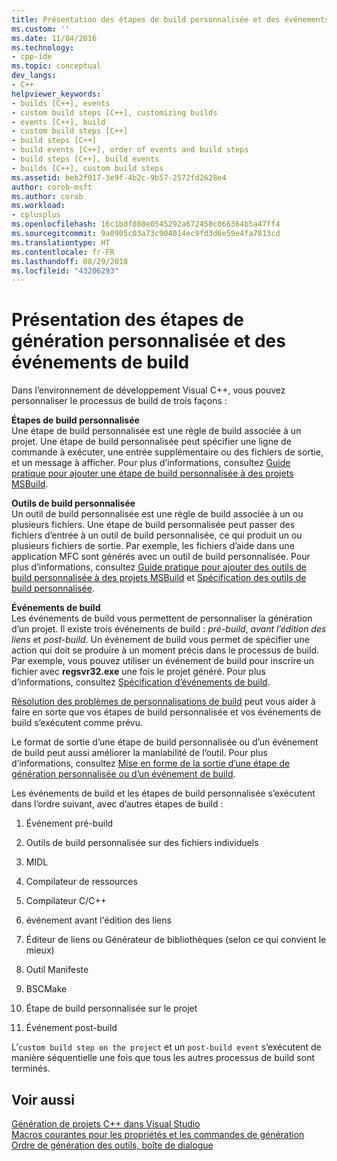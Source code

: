 ```yaml
---
title: Présentation des étapes de build personnalisée et des événements de build | Microsoft Docs
ms.custom: ''
ms.date: 11/04/2016
ms.technology:
- cpp-ide
ms.topic: conceptual
dev_langs:
- C++
helpviewer_keywords:
- builds [C++], events
- custom build steps [C++], customizing builds
- events [C++], build
- custom build steps [C++]
- build steps [C++]
- build events [C++], order of events and build steps
- build steps [C++], build events
- builds [C++], custom build steps
ms.assetid: beb2f017-3e9f-4b2c-9b57-2572fd2628e4
author: corob-msft
ms.author: corob
ms.workload:
- cplusplus
ms.openlocfilehash: 16c1bdf088e0545292a672458c066364b5a47ff4
ms.sourcegitcommit: 9a0905c03a73c904014ec9fd3d6e59e4fa7813cd
ms.translationtype: HT
ms.contentlocale: fr-FR
ms.lasthandoff: 08/29/2018
ms.locfileid: "43206293"
---
```

# <a name="understanding-custom-build-steps-and-build-events"></a>Présentation des étapes de génération personnalisée et des événements de build
Dans l’environnement de développement Visual C++, vous pouvez personnaliser le processus de build de trois façons :  
  
 **Étapes de build personnalisée**  
 Une étape de build personnalisée est une règle de build associée à un projet. Une étape de build personnalisée peut spécifier une ligne de commande à exécuter, une entrée supplémentaire ou des fichiers de sortie, et un message à afficher. Pour plus d’informations, consultez [Guide pratique pour ajouter une étape de build personnalisée à des projets MSBuild](../build/how-to-add-a-custom-build-step-to-msbuild-projects.md).  
  
 **Outils de build personnalisée**  
 Un outil de build personnalisée est une règle de build associée à un ou plusieurs fichiers. Une étape de build personnalisée peut passer des fichiers d’entrée à un outil de build personnalisée, ce qui produit un ou plusieurs fichiers de sortie. Par exemple, les fichiers d’aide dans une application MFC sont générés avec un outil de build personnalisée. Pour plus d’informations, consultez [Guide pratique pour ajouter des outils de build personnalisée à des projets MSBuild](../build/how-to-add-custom-build-tools-to-msbuild-projects.md) et [Spécification des outils de build personnalisée](../ide/specifying-custom-build-tools.md).  
  
 **Événements de build**  
 Les événements de build vous permettent de personnaliser la génération d’un projet. Il existe trois événements de build : *pré-build*, *avant l’édition des liens* et *post-build*. Un événement de build vous permet de spécifier une action qui doit se produire à un moment précis dans le processus de build. Par exemple, vous pouvez utiliser un événement de build pour inscrire un fichier avec **regsvr32.exe** une fois le projet généré. Pour plus d’informations, consultez [Spécification d’événements de build](../ide/specifying-build-events.md).  
  
 [Résolution des problèmes de personnalisations de build](../ide/troubleshooting-build-customizations.md) peut vous aider à faire en sorte que vos étapes de build personnalisée et vos événements de build s’exécutent comme prévu.  
  
 Le format de sortie d’une étape de build personnalisée ou d’un événement de build peut aussi améliorer la maniabilité de l’outil. Pour plus d’informations, consultez [Mise en forme de la sortie d’une étape de génération personnalisée ou d’un événement de build](../ide/formatting-the-output-of-a-custom-build-step-or-build-event.md).  
  
 Les événements de build et les étapes de build personnalisée s’exécutent dans l’ordre suivant, avec d’autres étapes de build :  
  
1.  Événement pré-build  
  
2.  Outils de build personnalisée sur des fichiers individuels  
  
3.  MIDL  
  
4.  Compilateur de ressources  
  
5.  Compilateur C/C++  
  
6.  événement avant l'édition des liens  
  
7.  Éditeur de liens ou Générateur de bibliothèques (selon ce qui convient le mieux)  
  
8.  Outil Manifeste  
  
9. BSCMake  
  
10. Étape de build personnalisée sur le projet  
  
11. Événement post-build  
  
 L’`custom build step on the project` et un `post-build event` s’exécutent de manière séquentielle une fois que tous les autres processus de build sont terminés.  
  
## <a name="see-also"></a>Voir aussi  
 [Génération de projets C++ dans Visual Studio](../ide/building-cpp-projects-in-visual-studio.md)   
 [Macros courantes pour les propriétés et les commandes de génération](../ide/common-macros-for-build-commands-and-properties.md)   
 [Ordre de génération des outils, boîte de dialogue](https://msdn.microsoft.com/6204c5b1-7ce9-4948-9ff6-0268642ee14c)